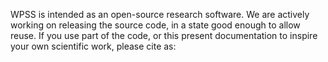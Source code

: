 
WPSS is intended as an open-source research software. We are actively working on releasing the source code, in a state good enough to allow reuse.
If you use part of the code, or this present documentation to inspire your own scientific work, please cite as:

<!-- https://software.ac.uk/how-cite-software -->
